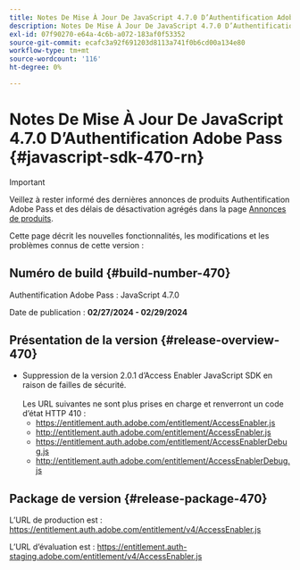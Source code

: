 ```yaml
---
title: Notes De Mise À Jour De JavaScript 4.7.0 D’Authentification Adobe Pass
description: Notes De Mise À Jour De JavaScript 4.7.0 D’Authentification Adobe Pass
exl-id: 07f90270-e64a-4c6b-a072-183af0f53352
source-git-commit: ecafc3a92f691203d8113a741f0b6cd00a134e80
workflow-type: tm+mt
source-wordcount: '116'
ht-degree: 0%

---
```


# Notes De Mise À Jour De JavaScript 4.7.0 D’Authentification Adobe Pass {#javascript-sdk-470-rn}

>[!IMPORTANT]
>
> Veillez à rester informé des dernières annonces de produits Authentification Adobe Pass et des délais de désactivation agrégés dans la page [Annonces de produits](/help/authentication/product-announcements.md).

Cette page décrit les nouvelles fonctionnalités, les modifications et les problèmes connus de cette version :

## Numéro de build {#build-number-470}

Authentification Adobe Pass : JavaScript 4.7.0

Date de publication : **02/27/2024 - 02/29/2024**

## Présentation de la version {#release-overview-470}

* Suppression de la version 2.0.1 d’Access Enabler JavaScript SDK en raison de failles de sécurité.
  <br/><br/>
Les URL suivantes ne sont plus prises en charge et renverront un code d’état HTTP 410 :
   * https://entitlement.auth.adobe.com/entitlement/AccessEnabler.js
   * http://entitlement.auth.adobe.com/entitlement/AccessEnabler.js
   * https://entitlement.auth.adobe.com/entitlement/AccessEnablerDebug.js
   * http://entitlement.auth.adobe.com/entitlement/AccessEnablerDebug.js

## Package de version {#release-package-470}

L’URL de production est : https://entitlement.auth.adobe.com/entitlement/v4/AccessEnabler.js

L’URL d’évaluation est : https://entitlement.auth-staging.adobe.com/entitlement/v4/AccessEnabler.js

